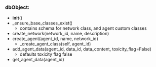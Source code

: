 ### dbObject:

 - __init__()
 - _ensure_base_classes_exist()
    - contains schema for network class, and agent custom classes
 - create_network(network_id, name, description)
 - create_agent(agent_id, name, network_id)
    - _create_agent_class(self, agent_id)
 - add_agent_data(agent_id, data_id, data_content, toxicity_flag=False)
    - defaults toxicity flag false
 - get_agent_data(agent_id)

